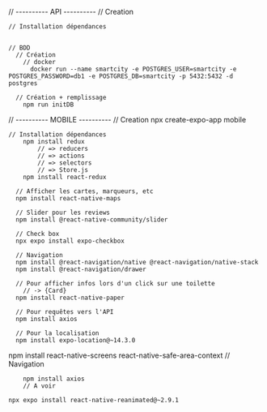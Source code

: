 // ---------- API ----------
// Creation

    // Installation dépendances


    // BDD
      // Création
        // docker
          docker run --name smartcity -e POSTGRES_USER=smartcity -e POSTGRES_PASSWORD=db1 -e POSTGRES_DB=smartcity -p 5432:5432 -d postgres

      // Création + remplissage
        npm run initDB

// ---------- MOBILE ----------
// Creation
npx create-expo-app mobile

    // Installation dépendances
        npm install redux
            // => reducers
            // => actions
            // => selectors
            // => Store.js
        npm install react-redux

      // Afficher les cartes, marqueurs, etc
      npm install react-native-maps

      // Slider pour les reviews
      npm install @react-native-community/slider

      // Check box
      npx expo install expo-checkbox

      // Navigation
      npm install @react-navigation/native @react-navigation/native-stack
      npm install @react-navigation/drawer

      // Pour afficher infos lors d'un click sur une toilette
        // -> {Card}
      npm install react-native-paper

      // Pour requêtes vers l'API
      npm install axios

      // Pour la localisation
      npm install expo-location@~14.3.0

npm install react-native-screens react-native-safe-area-context
// Navigation

        npm install axios
    	// A voir

    npx expo install react-native-reanimated@~2.9.1
